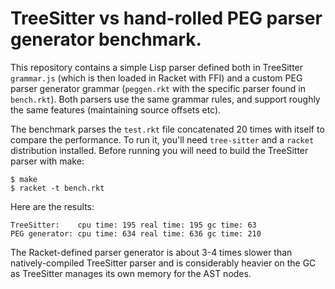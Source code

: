 # TreeSitter vs hand-rolled PEG parser generator benchmark.

This repository contains a simple Lisp parser defined both in TreeSitter `grammar.js` (which is then loaded in Racket with FFI) and a custom PEG parser generator grammar (`peggen.rkt` with the specific parser found in `bench.rkt`). Both parsers use the same grammar rules, and support roughly the same features (maintaining source offsets etc).

The benchmark parses the `test.rkt` file concatenated 20 times with itself to compare the performance. To run it, you'll need `tree-sitter` and a `racket` distribution installed. Before running you will need to build the TreeSitter parser with make:

```
$ make
$ racket -t bench.rkt
```

Here are the results:

```
TreeSitter:    cpu time: 195 real time: 195 gc time: 63
PEG generator: cpu time: 634 real time: 636 gc time: 210

```

The Racket-defined parser generator is about 3-4 times slower than natively-compiled TreeSitter parser and is considerably heavier on the GC as TreeSitter manages its own memory for the AST nodes.
